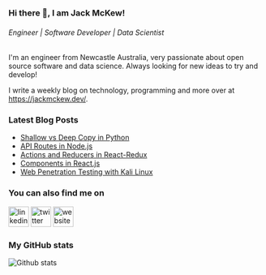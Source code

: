 ### Hi there 👋, I am Jack McKew!
###### *Engineer | Software Developer | Data Scientist*

I'm an engineer from Newcastle Australia, very passionate about open source software and data science. Always looking for new ideas to try and develop!

I write a weekly blog on technology, programming and more over at <https://jackmckew.dev/>.

### Latest Blog Posts

<!-- BLOG-POST-LIST:START -->
- [Shallow vs Deep Copy in Python](https://jackmckew.dev/shallow-vs-deep-copy-in-python.html)
- [API Routes in Node.js](https://jackmckew.dev/api-routes-in-nodejs.html)
- [Actions and Reducers in React-Redux](https://jackmckew.dev/actions-and-reducers-in-react-redux.html)
- [Components in React.js](https://jackmckew.dev/components-in-reactjs.html)
- [Web Penetration Testing with Kali Linux](https://jackmckew.dev/web-penetration-testing-with-kali-linux.html)
<!-- BLOG-POST-LIST:END -->

### You can also find me on
[<img src='https://cdn.jsdelivr.net/npm/simple-icons@3.0.1/icons/linkedin.svg' alt='linkedin' height='40'>](https://www.linkedin.com/in/jack-mckew/) [<img src='https://cdn.jsdelivr.net/npm/simple-icons@3.0.1/icons/twitter.svg' alt='twitter' height='40'>](https://twitter.com/Jac_McQ)  [<img src='https://cdn.jsdelivr.net/npm/simple-icons@3.0.1/icons/icloud.svg' alt='website' height='40'>](https://jackmckew.dev/)  

### My GitHub stats
![Github stats](https://github-readme-stats.vercel.app/api?username=jackmckew&show_icons=true)
